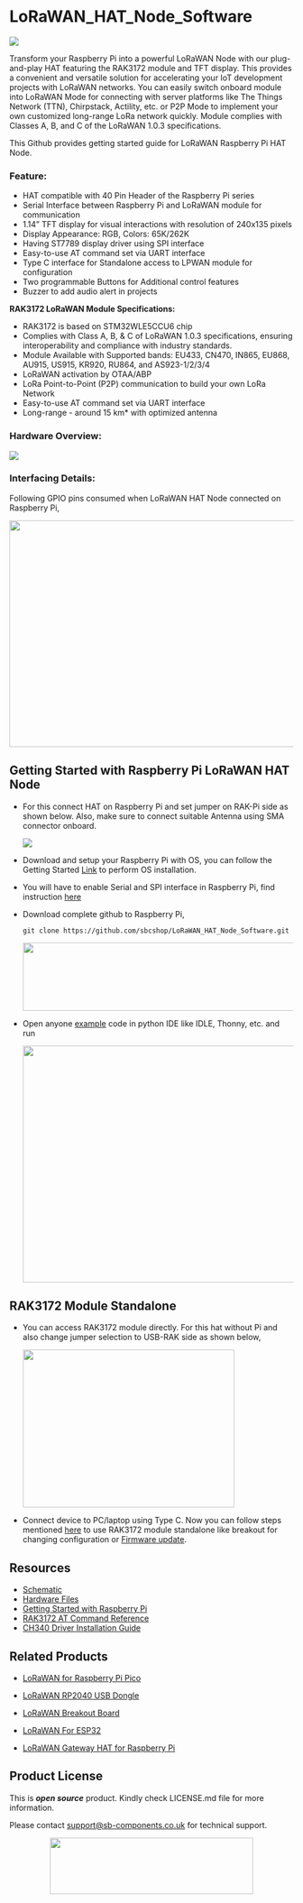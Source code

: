 # LoRaWAN_HAT_Node_Software

<img src="https://github.com/sbcshop/LoRaWAN_HAT_Node_Software/blob/main/images/feature_banner.png"  width= "" height= "">

Transform your Raspberry Pi into a powerful LoRaWAN Node with our plug-and-play HAT featuring the RAK3172 module and TFT display. This provides a convenient and versatile solution for accelerating your IoT development projects with LoRaWAN networks. You can easily switch onboard module into LoRaWAN Mode for connecting with server platforms like The Things Network (TTN), Chirpstack, Actility, etc. or P2P Mode to implement your own customized long-range LoRa network quickly. Module complies with Classes A, B, and C of the LoRaWAN 1.0.3 specifications.

This Github provides getting started guide for LoRaWAN Raspberry Pi HAT Node.

### Feature:
- HAT compatible with 40 Pin Header of the Raspberry Pi series
- Serial Interface between Raspberry Pi and LoRaWAN module for communication
- 1.14” TFT display for visual interactions with resolution of 240x135 pixels
- Display Appearance: RGB, Colors: 65K/262K
- Having ST7789 display driver using SPI interface
- Easy-to-use AT command set via UART interface
- Type C interface for Standalone access to LPWAN module for configuration
- Two programmable Buttons for Additional control features
- Buzzer to add audio alert in projects

**RAK3172 LoRaWAN Module Specifications:**
- RAK3172 is based on STM32WLE5CCU6 chip
- Complies with Class A, B, & C of LoRaWAN 1.0.3 specifications, ensuring interoperability and compliance with industry standards.
- Module Available with Supported bands: EU433, CN470, IN865, EU868, AU915, US915, KR920, RU864, and AS923-1/2/3/4
- LoRaWAN activation by OTAA/ABP
- LoRa Point-to-Point (P2P) communication to build your own LoRa Network
- Easy-to-use AT command set via UART interface
- Long-range - around 15 km* with optimized antenna
  

### Hardware Overview:
<img src="https://github.com/sbcshop/LoRaWAN_HAT_Node_Software/blob/main/images/pinout.png" width="" height=""> 

### Interfacing Details:
Following GPIO pins consumed when LoRaWAN HAT Node connected on Raspberry Pi,

<img src="https://github.com/sbcshop/LoRaWAN_HAT_Node_Software/blob/main/images/interfacing_details.png" width="662" height="402"> 

## Getting Started with Raspberry Pi LoRaWAN HAT Node 
 - For this connect HAT on Raspberry Pi and set jumper on RAK-Pi side as shown below. Also, make sure to connect suitable Antenna using SMA connector onboard.

   <img src="https://github.com/sbcshop/LoRaWAN_HAT_Node_Software/blob/main/images/lorawan_HAT_Node_withPI.jpeg" width="" height="">

 * Download and setup your Raspberry Pi with OS, you can follow the Getting Started [Link](https://www.raspberrypi.com/documentation/computers/getting-started.html) to perform OS installation.
 * You will have to enable Serial and SPI interface in Raspberry Pi, find instruction [here](https://github.com/sbcshop/Pitalk_4G_HAT_Software/blob/main/Documents/Serial%20Interface%20Enable%20RPi.pdf) 
 * Download complete github to Raspberry Pi,
   ```
   git clone https://github.com/sbcshop/LoRaWAN_HAT_Node_Software.git
   ```
    <img src="https://github.com/sbcshop/LoRaWAN_HAT_Node_Software/blob/main/images/git_clone.png" width="535" height="121">

 * Open anyone [example](https://github.com/sbcshop/Rainy_UHF_HAT_Software/tree/main/examples) code in python IDE like IDLE, Thonny, etc. and run

    <img src="https://github.com/sbcshop/LoRaWAN_HAT_Node_Software/blob/main/images/run_examples.png" width="589" height="420">

## RAK3172 Module Standalone 
* You can access RAK3172 module directly. For this hat without Pi and also change jumper selection to USB-RAK side as shown below,
  
  <img src="https://github.com/sbcshop/LoRaWAN_HAT_Node_Software/blob/main/images/hat_node_standalone.png" width="375" height="280">

* Connect device to PC/laptop using Type C. Now you can follow steps mentioned [here](https://github.com/sbcshop/LoRaWAN_Breakout_Software) to use RAK3172 module standalone like breakout for changing configuration or [Firmware update](https://github.com/sbcshop/LoRaWAN_Breakout_Software/blob/main/documents/Firmware%20Update%20Procedure%20with%20WisToolBox.pdf).
  


## Resources
  * [Schematic](https://github.com/sbcshop/LoRaWAN_HAT_Node_Hardware/blob/main/Design%20Data/LORAWAN%20HAT%20NODE%20SCH.pdf)
  * [Hardware Files](https://github.com/sbcshop/LoRaWAN_HAT_Node_Hardware)
  * [Getting Started with Raspberry Pi](https://www.raspberrypi.com/documentation/computers/getting-started.html)
  * [RAK3172 AT Command Reference ](https://docs.rakwireless.com/product-categories/software-apis-and-libraries/rui3/at-command-manual/)
  * [CH340 Driver Installation Guide](https://github.com/sbcshop/NFC_Module/blob/main/documents/CH340%20Driver%20installation%20steps.pdf)
    
## Related Products  

  * [LoRaWAN for Raspberry Pi Pico](https://shop.sb-components.co.uk/products/lorawan-for-raspberry-pi-pico)

  * [LoRaWAN RP2040 USB Dongle](https://shop.sb-components.co.uk/products/lorawan-rp2040-usb-dongle)
  
  * [LoRaWAN Breakout Board](https://shop.sb-components.co.uk/products/lorawan-breakout)

  * [LoRaWAN For ESP32](https://shop.sb-components.co.uk/products/lorawan-for-esp32)
  
  * [LoRaWAN Gateway HAT for Raspberry Pi](https://shop.sb-components.co.uk/products/lorawan-gateway-hat)
   

## Product License

This is ***open source*** product. Kindly check LICENSE.md file for more information.

Please contact support@sb-components.co.uk for technical support.
<p align="center">
  <img width="360" height="100" src="https://cdn.shopify.com/s/files/1/1217/2104/files/Logo_sb_component_3.png?v=1666086771&width=300">
</p>
